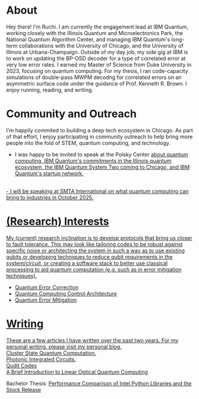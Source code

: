 # About
Hey there! I'm Ruchi. I am currently the engagement lead at IBM Quantum, working closely with the Illinois Quantum and Microelectronics Park, the National Quantum Algorithm Center, and managing IBM Quantum's long-term collaborations with the University of Chicago, and the University of Illinois at Urbana-Champaign. Outside of my day job, my side gig at IBM is to work on updating the BP-OSD decoder for a type of correlated error at very low error rates.
I earned my Master of Science from Duke University in 2023, focusing on quantum computing. For my thesis, I ran code-capacity simulations of double-pass MWPM decodng for correlated errors on an asymmetric surface code under the guidance of Prof. Kenneth R. Brown.
I enjoy running, reading, and writing. 

# Community and Outreach
I'm happily commited to building a deep tech ecosystem in Chicago. As part of that effort, I enjoy participating in community outreach to help bring more people into the fold of STEM, quantum computing, and technology.
<br>
- I was happy to be invited to speak at the Polsky Center <a href="https://polsky.uchicago.edu/programs-events/deep-tech-ventures-corporate-collision/speakers/" target="_blank"> about quantum computing, IBM Quantum's commitments in the Illinois quantum ecosystem, the IBM Quantum System Two coming to Chicago, and IBM Quantum's startup network.
<br>
- I will be speaking at SMTA International on what quantum computing can bring to industries in October 2025.


# (Research) Interests

My (current) research inclination is to develop protocols that bring us closer to fault tolerance.  This may look like tailoring codes to be robust against specific noise or architecting the system in such a way as to use existing qubits or developing techniques to reduce qubit requirements in the system/circuit, or creating a software stack to better use classical processing to aid quantum computation (e.g. such as in error mitigation techniques).
 
- Quantum Error Correction 
- Quantum Computing Control Architecture
- Quantum Error Mitigation

# Writing
These are a few articles I have written over the past two years. For my personal writing, please visit <a href="https://ruchipendse.blogspot.com/">my personal blog.</a>
<br>
<a href="https://drive.google.com/file/d/1gNKkivoqyBdCM9kp-qAxtYe6io8pw0rt/view?usp=share_link" target="_blank">Cluster State Quantum Computation.</a>
<br>
<a href="https://drive.google.com/drive/u/0/folders/1fPT2doDZbzv4f_A-dPLov-Qkftn-KikL" target="_blank">Photonic Integrated Circuits.</a>
<br>
<a href="https://drive.google.com/drive/u/0/folders/1fPT2doDZbzv4f_A-dPLov-Qkftn-KikL" target="_blank">Qudit Codes</a>
<br>
<a href="https://drive.google.com/file/d/1NT9C6_xG8Jcc5TnTxaQWvwTGqgh2WmZW/view?usp=share_link" target="_blank">A Brief Introduction to Linear Optical Quantum Computing</a>

Bachelor Thesis:
<a href= "https://drive.google.com/file/d/1ckSlZ0qIUFn-dAvM12PmHoTc57CDcE_4/view?usp=sharing" target="_blank">Performance Comparison of Intel Python Libraries and the Stock Release</a>






